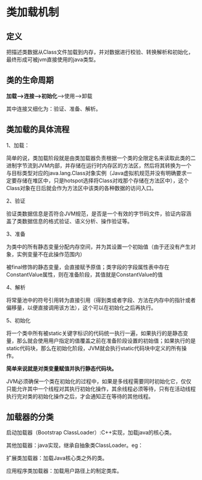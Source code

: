 # 类加载机制

## 定义
把描述类数据从Class文件加载到内存，并对数据进行校验、转换解析和初始化，最终形成可被jvm直接使用的java类型。

## 类的生命周期

**加载——>连接——>初始化**——>使用——>卸载

其中连接又细化为：验证、准备、解析。

## 类加载的具体流程
1、加载：

简单的说，类加载阶段就是由类加载器负责根据一个类的全限定名来读取此类的二进制字节流到JVM内部，并存储在运行时内存区的方法区，然后将其转换为一个与目标类型对应的java.lang.Class对象实例（Java虚拟机规范并没有明确要求一定要存储在堆区中，只是hotspot选择将Class对戏那个存储在方法区中），这个Class对象在日后就会作为方法区中该类的各种数据的访问入口。

2、验证

验证类数据信息是否符合JVM规范，是否是一个有效的字节码文件，验证内容涵盖了类数据信息的格式验证、语义分析、操作验证等。

3、准备

为类中的所有静态变量分配内存空间，并为其设置一个初始值（由于还没有产生对象，实例变量不在此操作范围内）

被final修饰的静态变量，会直接赋予原值；类字段的字段属性表中存在ConstantValue属性，则在准备阶段，其值就是ConstantValue的值

4、解析

将常量池中的符号引用转为直接引用（得到类或者字段、方法在内存中的指针或者偏移量，以便直接调用该方法），这个可以在初始化之后再执行。

5、初始化

将一个类中所有被static关键字标识的代码统一执行一遍，如果执行的是静态变量，那么就会使用用户指定的值覆盖之前在准备阶段设置的初始值；如果执行的是static代码块，那么在初始化阶段，JVM就会执行static代码块中定义的所有操作。

**简单来说就是对类变量赋值并执行静态代码块。**

JVM必须确保一个类在初始化的过程中，如果是多线程需要同时初始化它，仅仅只能允许其中一个线程对其执行初始化操作，其余线程必须等待，只有在活动线程执行完对类的初始化操作之后，才会通知正在等待的其他线程。

## 加载器的分类

启动加载器（Bootstrap ClassLoader）:C++实现，加载java的核心类。

其他加载器：java实现，继承自抽象类ClassLoader。eg：

扩展类加载器：加载Java核心类之外的类。

应用程序类加载器：加载用户路径上的制定类库。


